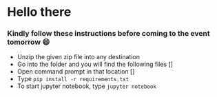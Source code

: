 # Hello there

### Kindly follow these instructions before coming to the event tomorrow :smile:

- Unzip the given zip file into any destination
- Go into the folder and you will find the following files
[]
- Open command prompt in that location
[]
- Type ``pip install -r requirements.txt``
- To start jupyter notebook, type ``jupyter notebook``